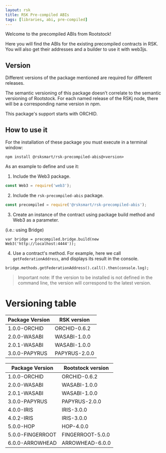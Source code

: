 ```yaml
---
layout: rsk
title: RSK Pre-compiled ABIs
tags: [libraries, abi, pre-compiled]
---
```


Welcome to the precompiled ABIs from Rootstock!

Here you will find the ABIs for the existing precompiled contracts in RSK. You will also get their addresses and a builder to use it with web3js.

## Version

Different versions of the package mentioned are required for different releases.

The semantic versioning of this package doesn’t correlate to the semantic versioning of Rootstock. For each named release of the RSKj node, there will be a corresponding name version in npm.

This package's support starts with ORCHID.

## How to use it

For the installation of these package you must execute in a terminal window:

```shell
npm install @rsksmart/rsk-precompiled-abis@<version>
```

As an example to define and use it:

1) Include the Web3 package.

```javascript
const Web3 = require('web3');
```

2) Include the `rsk-precompiled-abis` package.

```javascript
const precompiled = require('@rsksmart/rsk-precompiled-abis');
```

3) Create an instance of the contract using package build method and Web3 as a parameter.

(i.e.: using Bridge)

```shell
var bridge = precompiled.bridge.build(new Web3('http://localhost:4444'));
```

4) Use a contract's method. For example, here we call `getFederationAddress`, and displays its result in the console.

```shell
bridge.methods.getFederationAddress().call().then(console.log);
```

> Important note:
> If the version to be installed is not defined in the command line, the version will correspond to the latest version.

# Versioning table

| Package Version | RSK version   |
|-----------------|---------------|
| 1.0.0-ORCHID    | ORCHID-0.6.2  |
| 2.0.0-WASABI    | WASABI-1.0.0  |
| 2.0.1-WASABI    | WASABI-1.0.0  |
| 3.0.0-PAPYRUS   | PAPYRUS-2.0.0 |

| Package Version | Rootstock version   |
|-----------------|---------------|
| 1.0.0-ORCHID    | ORCHID-0.6.2  |
| 2.0.0-WASABI    | WASABI-1.0.0  |
| 2.0.1-WASABI    | WASABI-1.0.0  |
| 3.0.0-PAPYRUS   | PAPYRUS-2.0.0 |
| 4.0.0-IRIS      | IRIS-3.0.0    |
| 4.0.2-IRIS      | IRIS-3.0.0    |
| 5.0.0-HOP       | HOP-4.0.0    |
| 5.0.0-FINGERROOT | FINGERROOT-5.0.0 |
| 6.0.0-ARROWHEAD | ARROWHEAD-6.0.0 |